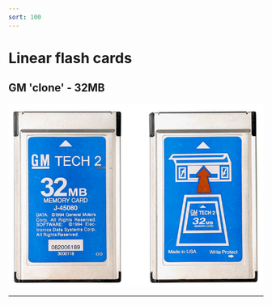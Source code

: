 ```yaml
---
sort: 100
---
```


# Linear flash cards

## GM \'clone\' - 32MB

![](tech2_pcmcia_card_01.png)

---
